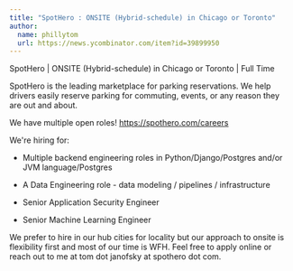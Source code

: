 ```yaml
---
title: "SpotHero : ONSITE (Hybrid-schedule) in Chicago or Toronto"
author:
  name: phillytom
  url: https://news.ycombinator.com/item?id=39899950
---
```

SpotHero | ONSITE (Hybrid-schedule) in Chicago or Toronto | Full Time

SpotHero is the leading marketplace for parking reservations. We help drivers easily reserve parking for commuting, events, or any reason they are out and about.

We have multiple open roles! <a href="https:&#x2F;&#x2F;spothero.com&#x2F;careers" rel="nofollow">https:&#x2F;&#x2F;spothero.com&#x2F;careers</a>

We&#x27;re hiring for:

- Multiple backend engineering roles in Python&#x2F;Django&#x2F;Postgres and&#x2F;or JVM language&#x2F;Postgres

- A Data Engineering role - data modeling &#x2F; pipelines &#x2F; infrastructure

- Senior Application Security Engineer

- Senior Machine Learning Engineer

We prefer to hire in our hub cities for locality but our approach to onsite is flexibility first and most of our time is WFH. Feel free to apply online or reach out to me at tom dot janofsky at spothero dot com.
